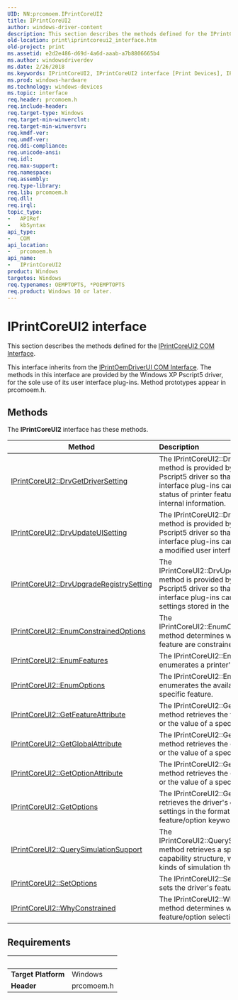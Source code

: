 ```yaml
---
UID: NN:prcomoem.IPrintCoreUI2
title: IPrintCoreUI2
author: windows-driver-content
description: This section describes the methods defined for the IPrintCoreUI2 COM Interface.
old-location: print\iprintcoreui2_interface.htm
old-project: print
ms.assetid: e2d2e486-d69d-4a6d-aaab-a7b8806665b4
ms.author: windowsdriverdev
ms.date: 2/26/2018
ms.keywords: IPrintCoreUI2, IPrintCoreUI2 interface [Print Devices], IPrintCoreUI2 interface [Print Devices], described, prcomoem/IPrintCoreUI2, print.iprintcoreui2_interface, print_unidrv-pscript_ui_e96a2262-fab6-4128-b312-90fde72006e0.xml
ms.prod: windows-hardware
ms.technology: windows-devices
ms.topic: interface
req.header: prcomoem.h
req.include-header: 
req.target-type: Windows
req.target-min-winverclnt: 
req.target-min-winversvr: 
req.kmdf-ver: 
req.umdf-ver: 
req.ddi-compliance: 
req.unicode-ansi: 
req.idl: 
req.max-support: 
req.namespace: 
req.assembly: 
req.type-library: 
req.lib: prcomoem.h
req.dll: 
req.irql: 
topic_type:
-	APIRef
-	kbSyntax
api_type:
-	COM
api_location:
-	prcomoem.h
api_name:
-	IPrintCoreUI2
product: Windows
targetos: Windows
req.typenames: OEMPTOPTS, *POEMPTOPTS
req.product: Windows 10 or later.
---
```


# IPrintCoreUI2 interface

This section describes the methods defined for the <a href="https://msdn.microsoft.com/3c9df0ac-d823-4c27-bd34-85765f48b972">IPrintCoreUI2 COM Interface</a>.

This interface inherits from the <a href="https://msdn.microsoft.com/ed11789f-750d-4f29-b5e0-ab299a1388db">IPrintOemDriverUI COM Interface</a>. The methods in this interface are provided by the Windows XP Pscript5 driver, for the sole use of its user interface plug-ins. Method prototypes appear in prcomoem.h.

## Methods

<p>The <b>IPrintCoreUI2</b> interface has these methods.</p>

| Method | Description |
| ---- |:---- |
| [IPrintCoreUI2::DrvGetDriverSetting](nf-prcomoem-iprintcoreui2-drvgetdriversetting.md) | The IPrintCoreUI2::DrvGetDriverSetting method is provided by the Windows XP Pscript5 driver so that Pscript5 user interface plug-ins can obtain the current status of printer features and other internal information. |
| [IPrintCoreUI2::DrvUpdateUISetting](nf-prcomoem-iprintcoreui2-drvupdateuisetting.md) | The IPrintCoreUI2::DrvUpdateUISetting method is provided by the Windows XP Pscript5 driver so that Pscript5 user interface plug-ins can notify the driver of a modified user interface option. |
| [IPrintCoreUI2::DrvUpgradeRegistrySetting](nf-prcomoem-iprintcoreui2-drvupgraderegistrysetting.md) | The IPrintCoreUI2::DrvUpgradeRegistrySetting method is provided by the Windows XP Pscript5 driver so that Pscript5 user interface plug-ins can update device settings stored in the registry. |
| [IPrintCoreUI2::EnumConstrainedOptions](nf-prcomoem-iprintcoreui2-enumconstrainedoptions.md) | The IPrintCoreUI2::EnumConstrainedOptions method determines which options of a feature are constrained. |
| [IPrintCoreUI2::EnumFeatures](nf-prcomoem-iprintcoreui2-enumfeatures.md) | The IPrintCoreUI2::EnumFeatures method enumerates a printer's available features. |
| [IPrintCoreUI2::EnumOptions](nf-prcomoem-iprintcoreui2-enumoptions.md) | The IPrintCoreUI2::EnumOptions method enumerates the available options of a specific feature. |
| [IPrintCoreUI2::GetFeatureAttribute](nf-prcomoem-iprintcoreui2-getfeatureattribute.md) | The IPrintCoreUI2::GetFeatureAttribute method retrieves the feature attribute list or the value of a specific feature attribute. |
| [IPrintCoreUI2::GetGlobalAttribute](nf-prcomoem-iprintcoreui2-getglobalattribute.md) | The IPrintCoreUI2::GetGlobalAttribute method retrieves the global attribute list or the value of a specific global attribute. |
| [IPrintCoreUI2::GetOptionAttribute](nf-prcomoem-iprintcoreui2-getoptionattribute.md) | The IPrintCoreUI2::GetOptionAttribute method retrieves the option attribute list or the value of a specific option attribute. |
| [IPrintCoreUI2::GetOptions](nf-prcomoem-iprintcoreui2-getoptions.md) | The IPrintCoreUI2::GetOptions method retrieves the driver's current feature settings in the format of a list of feature/option keyword pairs. |
| [IPrintCoreUI2::QuerySimulationSupport](nf-prcomoem-iprintcoreui2-querysimulationsupport.md) | The IPrintCoreUI2::QuerySimulationSupport method retrieves a spooler simulation capability structure, which indicates the kinds of simulation the spooler supports. |
| [IPrintCoreUI2::SetOptions](nf-prcomoem-iprintcoreui2-setoptions.md) | The IPrintCoreUI2::SetOptions method sets the driver's feature settings. |
| [IPrintCoreUI2::WhyConstrained](nf-prcomoem-iprintcoreui2-whyconstrained.md) | The IPrintCoreUI2::WhyConstrained method determines why the specified feature/option selection is constrained. |


## Requirements
| &nbsp; | &nbsp; |
| ---- |:---- |
| **Target Platform** | Windows |
| **Header** | prcomoem.h |